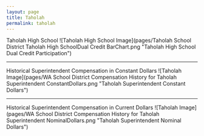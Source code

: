 ```yaml
---
layout: page
title: Taholah
permalink: taholah
---
```



Taholah High School
![Taholah High School Image](pages/Taholah School District Taholah High SchoolDual Credit BarChart.png "Taholah High School Dual Credit Participation")

___

Historical Superintendent Compensation in Constant Dollars
![Taholah Image](pages/WA School District Compensation History for Taholah Superintendent ConstantDollars.png "Taholah Superintendent Constant Dollars")

___

Historical Superintendent Compensation in Current Dollars
![Taholah Image](pages/WA School District Compensation History for Taholah Superintendent NominalDollars.png "Taholah Superintendent Nominal Dollars")